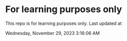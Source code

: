 # For learning purposes only
This repo is for learning purposes only.
Last updated at

Wednesday, November 29, 2023 3:16:06 AM

